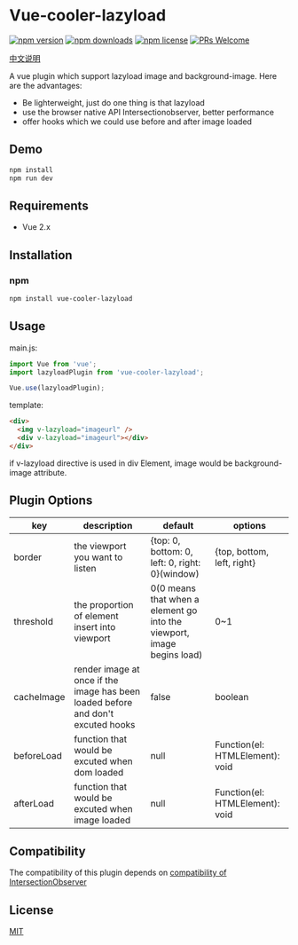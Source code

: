 # Vue-cooler-lazyload

[![npm version](https://img.shields.io/npm/v/vue-cooler-lazyload.svg?style=flat-square)](https://www.npmjs.com/package/vue-cooler-lazyload)
[![npm downloads](https://img.shields.io/npm/dm/vue-cooler-lazyload.svg?style=flat-square)](https://www.npmjs.com/package/vue-cooler-lazyload)
[![npm license](https://img.shields.io/npm/l/vue-cooler-lazyload?style=flat-square)](https://www.npmjs.com/package/vue-cooler-lazyload)
[![PRs Welcome](https://img.shields.io/badge/PRs-welcome-brightgreen.svg?style=flat-square)](http://makeapullrequest.com)

[中文说明](./README-CN.md)

A vue plugin which support lazyload image and background-image. Here are the advantages:
- Be lighterweight, just do one thing is that lazyload
- use the browser native API Intersectionobserver, better performance
- offer hooks which we could use before and after image loaded

## Demo
```bash
npm install
npm run dev
```

## Requirements
- Vue 2.x


## Installation
### npm
```bash
npm install vue-cooler-lazyload
```


## Usage
main.js:
```javascript
import Vue from 'vue';
import lazyloadPlugin from 'vue-cooler-lazyload';

Vue.use(lazyloadPlugin);
```

template:
```html
<div>
  <img v-lazyload="imageurl" />
  <div v-lazyload="imageurl"></div>
</div>
```
if v-lazyload directive is used in div Element, image would be background-image attribute.


## Plugin Options
|key|description|default|options|
|---|-----------|-------|-------|
|border|the viewport you want to listen|{top: 0, bottom: 0, left: 0, right: 0}(window)|{top, bottom, left, right}|
|threshold|the proportion of element insert into viewport|0(0 means that when a element go into the viewport, image begins load)|0~1|
|cacheImage|render image at once if the image has been loaded before and don't excuted hooks|false|boolean|
|beforeLoad|function that would be excuted when dom loaded|null|Function(el: HTMLElement): void|
|afterLoad|function that would be excuted when image loaded|null|Function(el: HTMLElement): void|

## Compatibility
The compatibility of this plugin depends on [compatibility of IntersectionObserver](https://caniuse.com/intersectionobserver)

## License
[MIT](./LICENSE)
